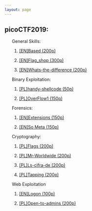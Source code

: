 ```yaml
---
layout: page
---
```


<section>
	<h1>picoCTF2019:</h1>
	<ul>
		<p>General Skills:
			<ol>
				<li><a href="{{ "/Based" | prepend: site.baseurl | replace: '//', '/' }}"><p>[EN]Based (200p)</p></a></li>
				<li><a href="{{ "/flag_shop" | prepend: site.baseurl | replace: '//', '/' }}"><p>[EN]Flag_shop (300p)</p></a></li>
				<li><a href="{{ "/whats-the-difference" | prepend: site.baseurl | replace: '//', '/' }}"><p>[EN]Whats-the-difference (200p)</p></a></li>
			</ol>
		</p>
		<p>Binary Exploitation: 
			<ol>
				<li><a href="{{ "/handy-shellcode" | prepend: site.baseurl | replace: '//', '/' }}"><p>[PL]handy-shellcode (50p)</p></a></li>
				<li><a href="{{ "/overflow1" | prepend: site.baseurl | replace: '//', '/' }}"><p>[PL]OverFlow1 (150p)</p></a></li>
			</ol>
		</p>
		<p>Forensics:
			<ol>
				<li><a href="{{ "/extensions" | prepend: site.baseurl | replace: '//', '/' }}"><p>[EN]Extensions (150p)</p></a></li>
				<li><a href="{{ "/So-Meta" | prepend: site.baseurl | replace: '//', '/' }}"><p>[EN]So Meta (150p)</p></a></li>
			</ol>
		</p>
		<p>Cryptography:
			<ol>
				<li><a href="{{ "/flags" | prepend: site.baseurl | replace: '//', '/' }}"><p>[PL]Flags (200p)</p></a></li>
				<li><a href="{{ "/mr_worldwide" | prepend: site.baseurl | replace: '//', '/' }}"><p>[PL]Mr-Worldwide (200p)</p></a></li>
				<li><a href="{{ "/la-cifra-de" | prepend: site.baseurl | replace: '//', '/' }}"><p>[PL]Ls-cifra-de (200p)</p></a></li>
				<li><a href="{{ "/tapping" | prepend: site.baseurl | replace: '//', '/' }}"><p>[PL]Tapping (200p)</p></a></li>
			</ol>
		</p>
		<p>Web Exploitation
			<ol>
				<li><a href="{{ "/Logon" | prepend: site.baseurl | replace: '//', '/' }}"><p>[EN]Logon (100p)</p></a></li>
				<li><a href="{{ "/open-to-admins" | prepend: site.baseurl | replace: '//', '/' }}"><p>[PL]Open-to-admins (200p)</p></a></li>
			</ol>
		</p>
	</ul>
</section>